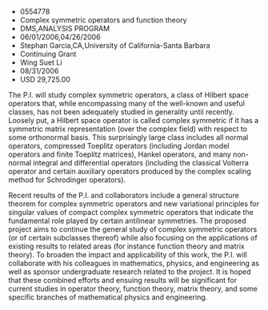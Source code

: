 
* 0554778
* Complex symmetric operators and function theory
* DMS,ANALYSIS PROGRAM
* 06/01/2006,04/26/2006
* Stephan Garcia,CA,University of California-Santa Barbara
* Continuing Grant
* Wing Suet Li
* 08/31/2006
* USD 29,725.00

The P.I. will study complex symmetric operators, a class of Hilbert space
operators that, while encompassing many of the well-known and useful classes,
has not been adequately studied in generality until recently. Loosely put, a
Hilbert space operator is called complex symmetric if it has a symmetric matrix
representation (over the complex field) with respect to some orthonormal basis.
This surprisingly large class includes all normal operators, compressed Toeplitz
operators (including Jordan model operators and finite Toeplitz matrices),
Hankel operators, and many non-normal integral and differential operators
(including the classical Volterra operator and certain auxiliary operators
produced by the complex scaling method for Schrodinger operators).

Recent results of the P.I. and collaborators include a general structure theorem
for complex symmetric operators and new variational principles for singular
values of compact complex symmetric operators that indicate the fundamental role
played by certain antilinear symmetries. The proposed project aims to continue
the general study of complex symmetric operators (or of certain subclasses
thereof) while also focusing on the applications of existing results to related
areas (for instance function theory and matrix theory). To broaden the impact
and applicability of this work, the P.I. will collaborate with his colleagues in
mathematics, physics, and engineering as well as sponsor undergraduate research
related to the project. It is hoped that these combined efforts and ensuing
results will be significant for current studies in operator theory, function
theory, matrix theory, and some specific branches of mathematical physics and
engineering.
